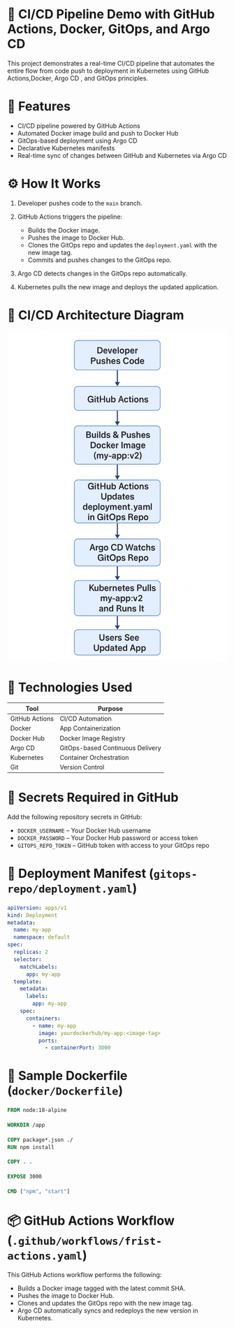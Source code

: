 # 🚀 CI/CD Pipeline Demo with GitHub Actions, Docker, GitOps, and Argo CD

This project demonstrates a  real-time CI/CD pipeline  that automates the entire flow from code push to deployment in Kubernetes using  GitHub Actions,Docker, Argo CD , and GitOps principles.



# 📌 Features

* CI/CD pipeline powered by  GitHub Actions
* Automated  Docker image build  and  push to Docker Hub
* GitOps-based deployment using  Argo CD
* Declarative Kubernetes manifests
* Real-time sync of changes between GitHub and Kubernetes via Argo CD



# ⚙️ How It Works

1. Developer pushes code to the `main` branch.
2. GitHub Actions triggers the pipeline:

   * Builds the Docker image.
   * Pushes the image to  Docker Hub.
   * Clones the GitOps repo and updates the `deployment.yaml` with the new image tag.
   * Commits and pushes changes to the GitOps repo.
3.  Argo CD detects changes in the GitOps repo automatically.
4.  Kubernetes pulls the new image and deploys the updated application.



# 📌 CI/CD Architecture Diagram

![CI/CD Pipeline Architecture](architecture/clean%20architecture%20diagram.png)



# 🧱 Technologies Used

| Tool           | Purpose                          |
| -------------- | -------------------------------- |
| GitHub Actions | CI/CD Automation                 |
| Docker         | App Containerization             |
| Docker Hub     | Docker Image Registry            |
| Argo CD        | GitOps-based Continuous Delivery |
| Kubernetes     | Container Orchestration          |
| Git            | Version Control                  |



# 🔐 Secrets Required in GitHub

Add the following  repository secrets in GitHub:

* `DOCKER_USERNAME` – Your Docker Hub username
* `DOCKER_PASSWORD` – Your Docker Hub password or access token
* `GITOPS_REPO_TOKEN` – GitHub token with access to your GitOps repo



# 🚀 Deployment Manifest  (`gitops-repo/deployment.yaml`)

```yaml
apiVersion: apps/v1
kind: Deployment
metadata:
  name: my-app
  namespace: default
spec:
  replicas: 2
  selector:
    matchLabels:
      app: my-app
  template:
    metadata:
      labels:
        app: my-app
    spec:
      containers:
        - name: my-app
          image: yourdockerhub/my-app:<image-tag>
          ports:
            - containerPort: 3000
```



# 🐳 Sample Dockerfile (`docker/Dockerfile`)

```dockerfile
FROM node:18-alpine

WORKDIR /app

COPY package*.json ./
RUN npm install

COPY . .

EXPOSE 3000

CMD ["npm", "start"]
```



# 📦 GitHub Actions Workflow (`.github/workflows/frist-actions.yaml`)

This GitHub Actions workflow performs the following:

* Builds a Docker image tagged with the latest commit SHA.
* Pushes the image to Docker Hub.
* Clones and updates the GitOps repo with the new image tag.
* Argo CD automatically syncs and redeploys the new version in Kubernetes.


